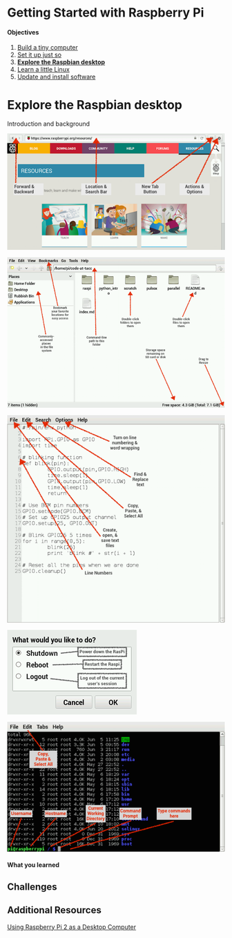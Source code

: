 Getting Started with Raspberry Pi
=================================

#### Objectives
1. [Build a tiny computer](01-build.md)
2. [Set it up just so](02-configuring.md)
3. **[Explore the Raspbian desktop](03-raspbian-desktop.md)**
4. [Learn a little Linux](04-linux-101.md)
5. [Update and install software](05-apt-get.md)

# Explore the Raspbian desktop

Introduction and background


![Web browser](images/epiphany-browser.png)


![File browser](images/file-browser.png)


![Leadpad](images/leafpad.png)


![Logout](images/logout.png)


![Terminal](images/terminal.png)




#### What you learned

## Challenges

## Additional Resources

[Using Raspberry Pi 2 as a Desktop Computer](http://www.element14.com/community/docs/DOC-74513/l/can-the-raspberry-pi-2-replace-your-desktop-computer)

